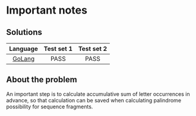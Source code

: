 # Important notes

## Solutions

|         Language         | Test set 1 | Test set 2 |
| :----------------------: | :--------: | :--------: |
| [GoLang](palindromes.go) |    PASS    |    PASS    |

## About the problem

An important step is to calculate accumulative sum of letter occurrences in
advance, so that calculation can be saved when calculating palindrome
possibility for sequence fragments.
